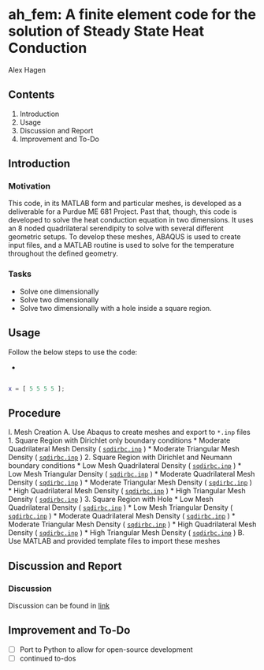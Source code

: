 # ah_fem: A finite element code for the solution of Steady State Heat Conduction
Alex Hagen

## Contents

1.  Introduction
2.  Usage
3.  Discussion and Report
4.  Improvement and To-Do

## Introduction

### Motivation

This code, in its MATLAB form and particular meshes, is developed as a deliverable for a Purdue ME 681 Project.  Past that, though, this code is developed to solve the heat conduction equation in two dimensions.  It uses an 8 noded quadrilateral serendipity to solve with several different geometric setups.  To develop these meshes, ABAQUS is used to create input files, and a MATLAB routine is used to solve for the temperature throughout the defined geometry.

### Tasks

- Solve one dimensionally
- Solve two dimensionally
- Solve two dimensionally with a hole inside a square region.

## Usage

Follow the below steps to use the code:

-

```matlab

x = [ 5 5 5 5 ];

```

## Procedure

I. Mesh Creation
  A.  Use Abaqus to create meshes and export to `*.inp` files
    1. Square Region with Dirichlet only boundary conditions
      * Moderate Quadrilateral Mesh Density ( [`sqdirbc.inp`](link) )
      * Moderate Triangular Mesh Density ( [`sqdirbc.inp`](link) )
    2. Square Region with Dirichlet and Neumann boundary conditions
      * Low Mesh Quadrilateral Density ( [`sqdirbc.inp`](link) )
      * Low Mesh Triangular Density ( [`sqdirbc.inp`](link) )
      * Moderate Quadrilateral Mesh Density ( [`sqdirbc.inp`](link) )
      * Moderate Triangular Mesh Density ( [`sqdirbc.inp`](link) )
      * High Quadrilateral Mesh Density ( [`sqdirbc.inp`](link) )
      * High Triangular Mesh Density ( [`sqdirbc.inp`](link) )
    3. Square Region with Hole
      * Low Mesh Quadrilateral Density ( [`sqdirbc.inp`](link) )
      * Low Mesh Triangular Density ( [`sqdirbc.inp`](link) )
      * Moderate Quadrilateral Mesh Density ( [`sqdirbc.inp`](link) )
      * Moderate Triangular Mesh Density ( [`sqdirbc.inp`](link) )
      * High Quadrilateral Mesh Density ( [`sqdirbc.inp`](link) )
      * High Triangular Mesh Density ( [`sqdirbc.inp`](link) )
  B.  Use MATLAB and provided template files to import these meshes


## Discussion and Report

### Discussion

Discussion can be found in [link](something)

## Improvement and To-Do

- [ ] Port to Python to allow for open-source development
- [ ] continued to-dos